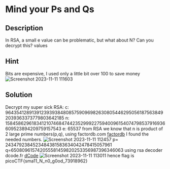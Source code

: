 # Mind your Ps and Qs
## Description
In RSA, a small e value can be problematic, but what about N? Can you decrypt this? values
## Hint
Bits are expensive, I used only a little bit over 100 to save money
![Screenshot 2023-11-11 111603](https://github.com/MahikaWakankar/Cryptonite_taskphase/assets/148598677/030929cf-3da1-4079-a271-3ffaaa60b518)
## Solution
Decrypt my super sick RSA:
c: 964354128913912393938480857590969826308054462950561875638492039363373779803642185
n: 1584586296183412107468474423529992275940096154074798537916936609523894209759157543
e: 65537
from RSA we know that n is product of 2 large prime numbers(p,q), using factordb.com [factordb](http://factordb.com/index.php?query=1584586296183412107468474423529992275940096154074798537916936609523894209759157543) I found the 
needed numbers.
![Screenshot 2023-11-11 112457](https://github.com/MahikaWakankar/Cryptonite_taskphase/assets/148598677/69606fbd-baeb-4a66-82f9-a4d9f51a421c)
p= 2434792384523484381583634042478415057961
q=650809615742055581459820253356987396346063
using rsa decoder dcode.fr [dCode](https://www.dcode.fr/rsa-cipher)
![Screenshot 2023-11-11 113011](https://github.com/MahikaWakankar/Cryptonite_taskphase/assets/148598677/c17373e2-b29b-4e2a-aee4-90ba6f4c3a2f)
hence flag is picoCTF{sma11_N_n0_g0od_73918962}
